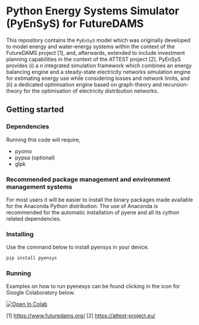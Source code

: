 # Python Energy Systems Simulator (PyEnSyS) for FutureDAMS

This repository contains the `PyEnSyS` model which was originally developed to 
model energy and water-energy systems within the context of the FutureDAMS project [1],
and, afterwards, extended to include investment planning capabilities in the context of
the ATTEST project [2]. PyEnSyS provides (i) a n integrated simulation framework which
combines an energy balancing engine and a steady-state electricity networks simulation 
engine for estimating energy use while considering losses and network limits, and 
(ii) a dedicated optimisation engine based on graph-theory and recursion-theory for
the optimisation of electricity distribution networks. 


## Getting started

### Dependencies

Running this code will require,

- pyomo
- pypsa (optional)
- glpk

### Recommended package management and environment management systems

For most users it will be easier to install the binary packages made available 
for the Anaconda Python distribution. The use of Anaconda is recommended for
the automatic installation of pyene and all its cython related dependencies.

### Installing

Use the command below to install pyensys in your device.
```bash
pip install pyensys
```

### Running

Examples on how to run pyenesys can be found clicking in the icon for Google Colaboratory below.

[![Open In Colab](https://colab.research.google.com/assets/colab-badge.svg)](https://colab.research.google.com/github/jnmelchorg/pyensys/blob/master/docs/Tutorial%20PowerTech%202021/PowerTech%20Tutorial%20PyEnSyS%20Part1.ipynb)

[1] https://www.futuredams.org/
[2] https://attest-project.eu/
